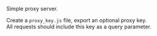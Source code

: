 Simple proxy server.

Create a ```proxy_key.js``` file, export an optional proxy key.  
All requests should include this key as a query parameter.
